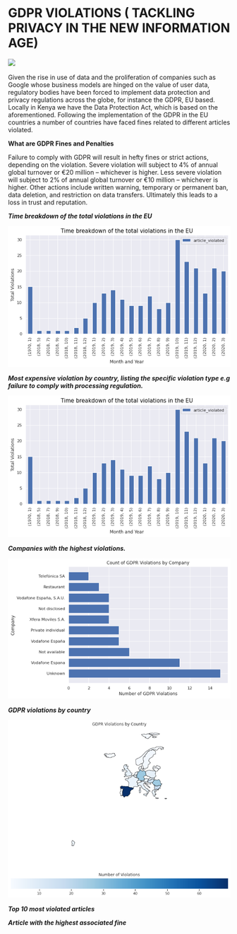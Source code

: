 # GDPR VIOLATIONS ( TACKLING PRIVACY IN THE NEW INFORMATION AGE)

<img src="https://www.cookielawinfo.com/wp-content/uploads/2019/12/GDPR-Fines-Biggest-GDPR-Violation-Examples.jpeg">

Given the rise in use of data and the proliferation of companies such as Google whose business models are hinged on the value of user data, regulatory bodies have been forced to implement data protection and privacy regulations across the globe, for instance the GDPR, EU based. Locally in Kenya we have the Data Protection Act, which is based on the aforementioned. Following the implementation of the GDPR in the EU countries a number of countries have faced fines related to different articles violated.

**What are GDPR Fines and Penalties**

Failure to comply with GDPR will result in hefty fines or strict actions, depending on the violation. Severe violation will subject to 4% of annual global turnover or €20 million – whichever is higher. Less severe violation will subject to 2% of annual global turnover or €10 million – whichever is higher. Other actions include written warning, temporary or permanent ban, data deletion, and restriction on data transfers. Ultimately this leads to a loss in trust and reputation. 

**_Time breakdown of the total violations in the EU_**

<img src="https://github.com/Lilian-Wamuhu/Data_Analysis_Projects/blob/main/GDPR_Violations/Plot/Time_Breakdown.png?raw=true">


**_Most expensive violation by country, listing the specific violation type e.g failure to comply with processing regulation._**

<img src="https://github.com/Lilian-Wamuhu/Data_Analysis_Projects/blob/main/GDPR_Violations/Plot/Time_Breakdown.png?raw=true">

**_Companies with the highest violations._**

<img src="https://github.com/Lilian-Wamuhu/Data_Analysis_Projects/blob/main/GDPR_Violations/Plot/Companies%20with%20the%20highest%20violations.png?raw=true">

**_GDPR violations by country_**

<img src="https://github.com/Lilian-Wamuhu/Data_Analysis_Projects/blob/main/GDPR_Violations/Plot/GDPR_violations.png?raw=true">

**_Top 10 most violated articles_**


**_Article with the highest associated fine_**


